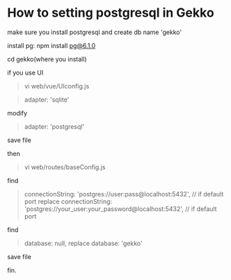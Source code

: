 # How to setting postgresql in Gekko

make sure you install postgresql and create db name 'gekko'

install pg:
npm install pg@6.1.0

cd gekko(where you install)

if you use UI

>vi web/vue/UIconfig.js

> adapter: 'sqlite'

modify

> adapter: 'postgresql'

save file

then 

> vi web/routes/baseConfig.js 

find
> connectionString: 'postgres://user:pass@localhost:5432', // if default port
replace
> connectionString: 'postgres://your_user:your_password@localhost:5432', // if default port

find

> database: null,
replace
> database: 'gekko'

save file

fin.
    
